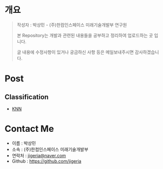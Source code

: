 # 개요
> 작성자 : 박상민 - (주)한컴인스페이스 미래기술개발부 연구원
>
> 본 Repository는 개발과 관련된 내용들을 공부하고 정리하여 업로드하는 곳 입니다. 
>
> 글 내용에 수정사항이 있거나 궁금하신 사항 등은 메일보내주시면 감사하겠습니다.

# Post

## Classification 

* [KNN](https://github.com/jigeria/study/blob/main/posts/2021_03_knn_study.md)

# Contact Me

* 이름 : 박상민  
* 소속 : (주)한컴인스페이스 미래기술개발부  
* 연락처 : jigeria@naver.com  
* Github : https://github.com/jigeria  
